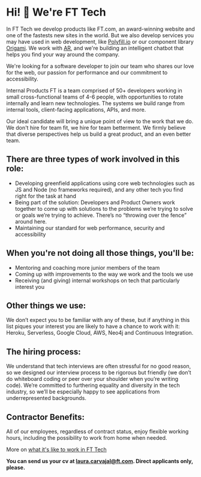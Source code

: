 Hi! 👋 We're FT Tech
============

In FT Tech we develop products like FT.com, an award-winning website and one of the fastests new sites in the world. But we also develop services you may have used in web development, like [Polyfill.io](https://polyfill.io/v2/docs/) or our component library [Origami](http://origami.ft.com/). We work with [AR](https://labs.ft.com/experiment/2017/06/06/inklink.html), and we're building an intelligent chatbot that helps you find your way around the company.

We're looking for a software developer to join our team who shares our love for the web, our passion for performance
and our commitment to accessibility.

Internal Products FT is a team comprised of 50+ developers working in small cross-functional teams of 4-6 people,
with opportunities to rotate internally and learn new technologies. The systems we build range from internal tools,
client-facing applications, APIs, and more.

Our ideal candidate will bring a unique point of view to the work that we do. We don't hire for team fit, we hire
for team betterment. We firmly believe that diverse perspectives help us build a great product, and an even better team.

There are three types of work involved in this role:
----------------------------------------------------
* Developing greenfield applications using core web technologies such as JS and Node (no frameworks required),
  and any other tech you find right for the task at hand
* Being part of the solution: Developers and Product Owners work together to come up with solutions to the problems
  we’re trying to solve or goals we’re trying to achieve. There’s no “throwing over the fence” around here.
* Maintaining our standard for web performance, security and accessibility

When you're not doing all those things, you'll be:
--------------------------------------------------
* Mentoring and coaching more junior members of the team
* Coming up with improvements to the way we work and the tools we use
* Receiving (and giving) internal workshops on tech that particularly interest you

Other things we use:
--------------------
We don’t expect you to be familiar with any of these, but if anything in this list piques your interest you are
likely to have a chance to work with it: Heroku, Serverless, Google Cloud, AWS, Neo4j and Continuous Integration.

The hiring process:
-------------------
We understand that tech interviews are often stressful for no good reason, so we designed our interview process
to be rigorous but friendly (we don’t do whiteboard coding or peer over your shoulder when you’re writing code).
We’re committed to furthering equality and diversity in the tech industry, so we’ll be especially happy to see 
applications from underrepresented backgrounds. 

Contractor Benefits:
--------------------
All of our employees, regardless of contract status, enjoy flexible working hours, including the possibility to
work from home when needed.


More on [what it's like to work in FT Tech](https://twitter.com/lc512k/status/933748080356265985)

**You can send us your cv at laura.carvajal@ft.com. Direct applicants only, please.**
